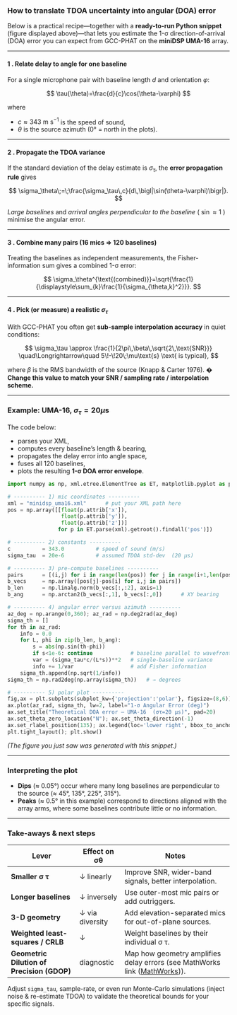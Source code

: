 ### How to translate TDOA uncertainty into angular (DOA) error

Below is a practical recipe—together with a **ready-to-run Python snippet** (figure displayed above)—that lets you estimate the 1-σ direction-of-arrival (DOA) error you can expect from GCC-PHAT on the **miniDSP UMA-16** array.

---

#### 1 .  Relate delay to angle for one baseline

For a single microphone pair with baseline length $d$ and orientation $\varphi$:

$$
\tau(\theta)=\frac{d}{c}\cos(\theta-\varphi)
$$

where

* $c\approx343\text{ m s}^{-1}$ is the speed of sound,
* $\theta$ is the source azimuth (0° = north in the plots).

---

#### 2 .  Propagate the TDOA variance

If the standard deviation of the delay estimate is $\sigma_\tau$, the **error propagation rule** gives

$$
\sigma_\theta\;=\;\frac{\sigma_\tau\,c}{d\,\bigl|\sin(\theta-\varphi)\bigr|}.
$$

*Large baselines* and *arrival angles perpendicular to the baseline* ( $\sin\approx1$ ) minimise the angular error.

---

#### 3 .  Combine many pairs (16 mics ⇒ 120 baselines)

Treating the baselines as independent measurements, the Fisher-information sum gives a combined 1-σ error:

$$
\sigma_\theta^{\text{(combined)}}=\sqrt{\frac{1}{\displaystyle\sum_{k}\frac{1}{\sigma_{\theta,k}^2}}}.
$$

---

#### 4 .  Pick (or measure) a realistic $\sigma_\tau$

With GCC-PHAT you often get **sub-sample interpolation accuracy** in quiet conditions:

$$
\sigma_\tau \approx  
\frac{1}{2\pi\,\beta\,\sqrt{2\,\text{SNR}}} 
\quad\Longrightarrow\quad 
5\!-\!20\;\mu\text{s} \text{ is typical},
$$

where $\beta$ is the RMS bandwidth of the source (Knapp & Carter 1976).
� **Change this value to match your SNR / sampling rate / interpolation scheme.**

---

### Example: UMA-16, $\sigma_\tau = 20 \mu\text{s}$

The code below:

* parses your XML,
* computes every baseline’s length & bearing,
* propagates the delay error into angle space,
* fuses all 120 baselines,
* plots the resulting **1-σ DOA error envelope**.

```python
import numpy as np, xml.etree.ElementTree as ET, matplotlib.pyplot as plt

# ---------- 1) mic coordinates ----------
xml = "minidsp_uma16.xml"      # put your XML path here
pos = np.array([[float(p.attrib['x']),
                 float(p.attrib['y']),
                 float(p.attrib['z'])]
                for p in ET.parse(xml).getroot().findall('pos')])

# ---------- 2) constants ----------
c          = 343.0          # speed of sound (m/s)
sigma_tau  = 20e-6          # assumed TDOA std-dev  (20 µs)

# ---------- 3) pre-compute baselines ----------
pairs      = [(i,j) for i in range(len(pos)) for j in range(i+1,len(pos))]
b_vecs     = np.array([pos[j]-pos[i] for i,j in pairs])
b_len      = np.linalg.norm(b_vecs[:,:2], axis=1)
b_ang      = np.arctan2(b_vecs[:,1], b_vecs[:,0])      # XY bearing

# ---------- 4) angular error versus azimuth ----------
az_deg = np.arange(0,360); az_rad = np.deg2rad(az_deg)
sigma_th = []
for th in az_rad:
    info = 0.0
    for L, phi in zip(b_len, b_ang):
        s = abs(np.sin(th-phi))
        if s<1e-6: continue            # baseline parallel to wavefront ⇒ no info
        var = (sigma_tau*c/(L*s))**2   # single-baseline variance
        info += 1/var                  # add Fisher information
    sigma_th.append(np.sqrt(1/info))
sigma_th = np.rad2deg(np.array(sigma_th))   # → degrees

# ---------- 5) polar plot ----------
fig,ax = plt.subplots(subplot_kw={'projection':'polar'}, figsize=(8,6))
ax.plot(az_rad, sigma_th, lw=2, label="1-σ Angular Error (deg)")
ax.set_title("Theoretical DOA error — UMA-16  (στ=20 µs)", pad=20)
ax.set_theta_zero_location("N"); ax.set_theta_direction(-1)
ax.set_rlabel_position(135); ax.legend(loc='lower right', bbox_to_anchor=(1.1,-0.1))
plt.tight_layout(); plt.show()
```

*(The figure you just saw was generated with this snippet.)*

---

### Interpreting the plot

* **Dips** (≈ 0.05°) occur where many long baselines are perpendicular to the source (≈ 45°, 135°, 225°, 315°).
* **Peaks** (≈ 0.5° in this example) correspond to directions aligned with the array arms, where some baselines contribute little or no information.

---

### Take-aways & next steps

| Lever                                      | Effect on σθ    | Notes                                                                          |
| ------------------------------------------ | --------------- | ------------------------------------------------------------------------------ |
| **Smaller σ τ**                            | ↓ linearly      | Improve SNR, wider-band signals, better interpolation.                         |
| **Longer baselines**                       | ↓ inversely     | Use outer-most mic pairs or add outriggers.                                    |
| **3-D geometry**                           | ↓ via diversity | Add elevation-separated mics for out-of-plane sources.                         |
| **Weighted least-squares / CRLB**          | ↓               | Weight baselines by their individual σ τ.                                      |
| **Geometric Dilution of Precision (GDOP)** | diagnostic      | Map how geometry amplifies delay errors (see MathWorks link ([MathWorks][1])). |

Adjust `sigma_tau`, sample-rate, or even run Monte-Carlo simulations (inject noise & re-estimate TDOA) to validate the theoretical bounds for your specific signals.

[1]: https://www.mathworks.com/help/fusion/ug/object-tracking-using-time-difference-of-arrival.html?utm_source=chatgpt.com "Object Tracking Using Time Difference of Arrival (TDOA) - MathWorks"
